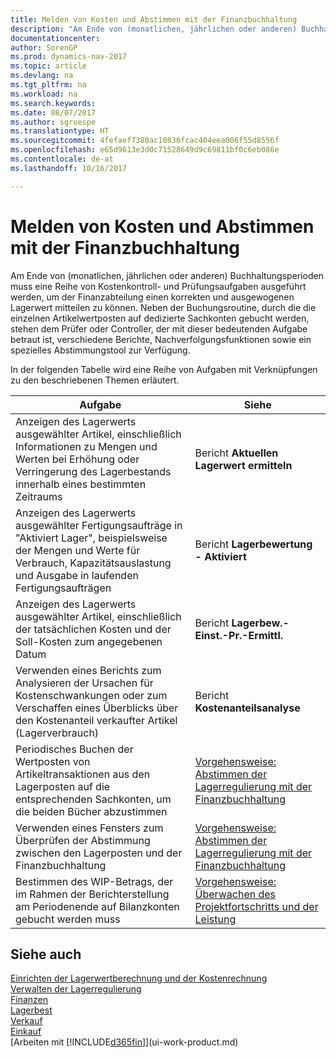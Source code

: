 ```yaml
---
title: Melden von Kosten und Abstimmen mit der Finanzbuchhaltung
description: "Am Ende von (monatlichen, jährlichen oder anderen) Buchhaltungsperioden muss eine Reihe von Kostenkontroll- und Prüfungsaufgaben ausgeführt werden, um der Finanzabteilung einen korrekten und ausgewogenen Lagerwert mitteilen zu können. Neben der Buchungsroutine, durch die die einzelnen Artikelwertposten auf dedizierte Sachkonten gebucht werden, stehen dem Prüfer oder Controller, der mit dieser bedeutenden Aufgabe betraut ist, verschiedene Berichte, Nachverfolgungsfunktionen sowie ein spezielles Abstimmungstool zur Verfügung."
documentationcenter: 
author: SorenGP
ms.prod: dynamics-nav-2017
ms.topic: article
ms.devlang: na
ms.tgt_pltfrm: na
ms.workload: na
ms.search.keywords: 
ms.date: 08/07/2017
ms.author: sgroespe
ms.translationtype: HT
ms.sourcegitcommit: 4fefaef7380ac10836fcac404eea006f55d8556f
ms.openlocfilehash: e65d9613e3d0c71528649d9c69811bf0c6eb086e
ms.contentlocale: de-at
ms.lasthandoff: 10/16/2017

---
```

# <a name="reporting-costs-and-reconciling-with-the-general-ledger"></a>Melden von Kosten und Abstimmen mit der Finanzbuchhaltung
Am Ende von (monatlichen, jährlichen oder anderen) Buchhaltungsperioden muss eine Reihe von Kostenkontroll- und Prüfungsaufgaben ausgeführt werden, um der Finanzabteilung einen korrekten und ausgewogenen Lagerwert mitteilen zu können. Neben der Buchungsroutine, durch die die einzelnen Artikelwertposten auf dedizierte Sachkonten gebucht werden, stehen dem Prüfer oder Controller, der mit dieser bedeutenden Aufgabe betraut ist, verschiedene Berichte, Nachverfolgungsfunktionen sowie ein spezielles Abstimmungstool zur Verfügung.  

 In der folgenden Tabelle wird eine Reihe von Aufgaben mit Verknüpfungen zu den beschriebenen Themen erläutert.   

|**Aufgabe**|**Siehe**|  
|------------|-------------|  
|Anzeigen des Lagerwerts ausgewählter Artikel, einschließlich Informationen zu Mengen und Werten bei Erhöhung oder Verringerung des Lagerbestands innerhalb eines bestimmten Zeitraums|Bericht **Aktuellen Lagerwert ermitteln**|  
|Anzeigen des Lagerwerts ausgewählter Fertigungsaufträge in "Aktiviert Lager", beispielsweise der Mengen und Werte für Verbrauch, Kapazitätsauslastung und Ausgabe in laufenden Fertigungsaufträgen|Bericht **Lagerbewertung - Aktiviert**|  
|Anzeigen des Lagerwerts ausgewählter Artikel, einschließlich der tatsächlichen Kosten und der Soll-Kosten zum angegebenen Datum|Bericht **Lagerbew.-Einst.-Pr.-Ermittl.**|  
|Verwenden eines Berichts zum Analysieren der Ursachen für Kostenschwankungen oder zum Verschaffen eines Überblicks über den Kostenanteil verkaufter Artikel (Lagerverbrauch)|Bericht **Kostenanteilsanalyse**|  
|Periodisches Buchen der Wertposten von Artikeltransaktionen aus den Lagerposten auf die entsprechenden Sachkonten, um die beiden Bücher abzustimmen|[Vorgehensweise: Abstimmen der Lagerregulierung mit der Finanzbuchhaltung](finance-how-to-post-inventory-costs-to-the-general-ledger.md)|  
|Verwenden eines Fensters zum Überprüfen der Abstimmung zwischen den Lagerposten und der Finanzbuchhaltung|[Vorgehensweise: Abstimmen der Lagerregulierung mit der Finanzbuchhaltung](finance-how-to-post-inventory-costs-to-the-general-ledger.md)|  
|Bestimmen des WIP-Betrags, der im Rahmen der Berichterstellung am Periodenende auf Bilanzkonten gebucht werden muss|[Vorgehensweise: Überwachen des Projektfortschritts und der Leistung](projects-how-monitor-progress-performance.md)|

## <a name="see-also"></a>Siehe auch  
[Einrichten der Lagerwertberechnung und der Kostenrechnung](finance-set-up-inventory-valuation-and-costing.md)  
[Verwalten der Lagerregulierung](finance-manage-inventory-costs.md)  
[Finanzen](finance.md)  
[Lagerbest](inventory-manage-inventory.md)   
[Verkauf](sales-manage-sales.md)   
[Einkauf](purchasing-manage-purchasing.md)  
[Arbeiten mit [!INCLUDE[d365fin](includes/d365fin_md.md)]](ui-work-product.md)

